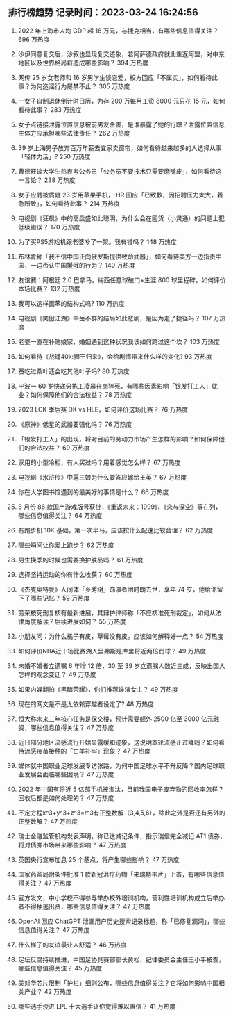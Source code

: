 
## 排行榜趋势 记录时间：2023-03-24 16:24:56
  
  1. 2022 年上海市人均 GDP 超 18 万元，与捷克相当，有哪些信息值得关注？ 696 万热度
    
  2. 沙伊同意复交后，沙叙也显现复交迹象，若阿萨德政府就此重返阿盟，对中东地区以及世界格局将造成哪些影响？ 394 万热度
    
  3. 网传 25 岁女老师和 16 岁男学生谈恋爱，校方回应「不属实」，如何看待此事？为何造谣行为屡禁不止？ 305 万热度
    
  4. 一女子自制退休倒计时日历，为存 200 万每月工资 8000 元只花 15 元，如何看待此事？ 283 万热度
    
  5. 女子点链接泄露位置信息被前男友杀害，是谁暴露了她的行踪？泄露位置信息主体方应承担哪些法律责任？ 262 万热度
    
  6. 39 岁上海男子放弃百万年薪去宜家卖窗帘，如何看待越来越多的人选择从事「轻体力活」? 250 万热度
    
  7. 曹德旺谈大学生热衷考公务员「公务员不要技术只需要磨嘴皮」，如何看待这一言论？ 238 万热度
    
  8. 女子应聘被质疑 23 岁用苹果手机， HR 回应「已致歉，因招聘压力太大，着急所致」，如何看待此事？ 214 万热度
    
  9. 电视剧《狂飙》中的高启盛如此聪明，为什么会在囤货（小灵通）的问题上犯低级错误？ 170 万热度
    
  10. 为了买PS5游戏机跟老婆吵了一架。我有错吗？ 148 万热度
    
  11. 布林肯称「我不信中国正向俄罗斯提供致命武器」，如何看待美方一边指责中国，一边否认中国援俄的行为？ 140 万热度
    
  12. 友谊赛：阿根廷 2:0 巴拿马，梅西任意球破门+生涯 800 球里程碑，如何评价本场比赛？ 132 万热度
    
  13. 我可以这样画苯的结构式吗? 110 万热度
    
  14. 电视剧《笑傲江湖》中岳不群的结局如此悲剧，是因为走了捷径吗？ 107 万热度
    
  15. 老婆一直在补贴娘家，婚姻遇到这种状况我该如何跨过这个坎？ 103 万热度
    
  16. 如何看待《战锤40k:狮王归来》，会给剧情带来什么样的变化? 93 万热度
    
  17. 蚕吃过桑叶还会吃其他叶子吗? 80 万热度
    
  18. 宁波一 60 岁快递分拣工凌晨在岗猝死，有哪些因素影响「银发打工人」就业？如何保障他们的合法权益？ 78 万热度
    
  19. 2023 LCK 季后赛 DK vs HLE，如何评价这场比赛？ 76 万热度
    
  20. 《原神》低星的武器要强化吗？ 76 万热度
    
  21. 「银发打工人」的出现，将对目前的劳动力市场产生怎样的影响？如何保障他们的合法权益？ 69 万热度
    
  22. 家用的小型冷柜，有人买过吗？用着感觉怎么样？ 67 万热度
    
  23. 电视剧《水浒传》中扈三娘为什么要答应嫁给王英？ 67 万热度
    
  24. 你在大学图书馆遇到的最美好的事情是什么？ 66 万热度
    
  25. 3 月份 86 款国产游戏版号获批，《重返未来：1999》、《恋与深空》等在列，哪些信息值得关注？ 64 万热度
    
  26. 有跑步机 10K 基础，第一次半马，应该按什么配速比较合理？ 62 万热度
    
  27. 哪些瞬间让你爱上跑步？ 62 万热度
    
  28. 男生换季的时候也需要换护肤品吗？ 61 万热度
    
  29. 选择坚持运动的你有什么收获？ 60 万热度
    
  30. 《杰克奥特曼》人间体「乡秀树」饰演者团时朗去世，享年 74 岁，他给你留下了哪些记忆？ 59 万热度
    
  31. 劳荣枝死刑复核有最新进展，其辩护律师称「不应核准死刑裁定」，如何从法律角度解读？后续进展如何？ 55 万热度
    
  32. 小朋友问：为什么橘子有皮，草莓没有皮。应该如何解释好一点？ 54 万热度
    
  33. 如何评价NBA近十场比赛湖人里弗斯是库里将近两倍罚球？ 49 万热度
    
  34. 未婚不婚者立遗嘱 6 年增 12 倍，30 至 39 岁立遗嘱人数近三成，反映出国人怎样的观念变迁？ 49 万热度
    
  35. 如果内娱翻拍《黑暗荣耀》，你们推荐谁演女主？ 49 万热度
    
  36. 现在的网文是不是太依赖穿越者设定了? 48 万热度
    
  37. 恒大称未来三年核心任务是保交楼，预计需要额外 2500 亿至 3000 亿元融资，哪些信息值得关注？ 47 万热度
    
  38. 近日部分地区流感流行开始显露缓和迹象，这说明本轮流感正过峰吗？如何看待流感疫苗接种的「亡羊补牢」现象？ 47 万热度
    
  39. 媒体就中国职业足球发展专访张路，为何中国足球水平不升反降？国内足球职业发展会面临哪些困境？ 47 万热度
    
  40. 2022 年中国有将近 5 亿部手机被淘汰，目前我国电子废弃物的回收率怎样？回收后都是如何处理的？ 47 万热度
    
  41. 不定方程x^3+y^3+z^3=r^3有正整数解（3,4,5,6），除此之外是否还有另外的正整数解？ 47 万热度
    
  42. 瑞士金融监管机构发表声明，称已达减记条件，指示瑞信完全减记 AT1 债券，将对债券市场带来哪些影响？ 47 万热度
    
  43. 英国央行宣布加息 25 个基点，将产生哪些影响？ 47 万热度
    
  44. 国家药监局附条件批准 1 款新冠治疗药物「来瑞特韦片」上市，有哪些信息值得关注？ 47 万热度
    
  45. 官方发文，中小学校不得参与举办校外培训机构，营利性培训机构成立后举办者不得抽逃出资，哪些信息值得关注？ 47 万热度
    
  46. OpenAI 回应 ChatGPT 泄漏用户历史搜索记录标题，称「已修复漏洞」，哪些信息值得关注？ 47 万热度
    
  47. 什么样子的友谊最让人舒适？ 46 万热度
    
  48. 足坛反腐持续推进，中国足协竞赛部部长黄松、纪律委员会主任王小平被查，哪些信息值得关注？ 45 万热度
    
  49. 美对华芯片限制「护栏」细则公布，哪些信息值得关注？它将如何影响中国相关产业？ 42 万热度
    
  50. 哪些选手没进 LPL 十大选手让你觉得难以置信？ 41 万热度
    